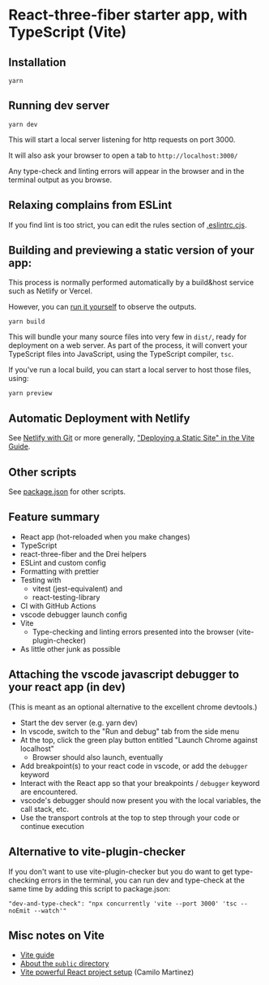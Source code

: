 # React-three-fiber starter app, with TypeScript (Vite)

## Installation

```
yarn
```

## Running dev server

```
yarn dev
```

This will start a local server listening for http requests on port 3000.

It will also ask your browser to open a tab to `http://localhost:3000/`

Any type-check and linting errors will appear in the browser and in the terminal output as you browse.

## Relaxing complains from ESLint

If you find lint is too strict, you can edit the rules section of [.eslintrc.cjs](.eslintrc.cjs).

## Building and previewing a static version of your app:

This process is normally performed automatically by a build&host service such as Netlify or Vercel.

However, you can [run it yourself](https://vitejs.dev/guide/static-deploy.html#building-the-app) to observe the outputs.

```
yarn build
```

This will bundle your many source files into very few in `dist/`, ready for deployment on a web server. As part of the process, it will convert your TypeScript files into JavaScript, using the TypeScript compiler, `tsc`.

If you've run a local build, you can start a local server to host those files, using:

```
yarn preview
```

## Automatic Deployment with Netlify

See [Netlify with Git](https://vitejs.dev/guide/static-deploy.html#building-the-app)
or more generally, ["Deploying a Static Site" in the Vite Guide](https://vitejs.dev/guide/static-deploy.html).

## Other scripts

See [package.json](package.json) for other scripts.

## Feature summary

-   React app (hot-reloaded when you make changes)
-   TypeScript
-   react-three-fiber and the Drei helpers
-   ESLint and custom config
-   Formatting with prettier
-   Testing with
    -   vitest (jest-equivalent) and
    -   react-testing-library
-   CI with GitHub Actions
-   vscode debugger launch config
-   Vite
    -   Type-checking and linting errors presented into the browser (vite-plugin-checker)
-   As little other junk as possible

## Attaching the vscode javascript debugger to your react app (in dev)

(This is meant as an optional alternative to the excellent chrome devtools.)

-   Start the dev server (e.g. yarn dev)
-   In vscode, switch to the "Run and debug" tab from the side menu
-   At the top, click the green play button entitled "Launch Chrome against localhost"
    -   Browser should also launch, eventually
-   Add breakpoint(s) to your react code in vscode, or add the `debugger` keyword
-   Interact with the React app so that your breakpoints / `debugger` keyword are encountered.
-   vscode's debugger should now present you with the local variables, the call stack, etc.
-   Use the transport controls at the top to step through your code or continue execution

## Alternative to vite-plugin-checker

If you don't want to use vite-plugin-checker but you do want to get type-checking errors in the terminal, you can run dev and type-check at the same time by adding this script to package.json:

```
"dev-and-type-check": "npx concurrently 'vite --port 3000' 'tsc --noEmit --watch'"
```

## Misc notes on Vite

-   [Vite guide](https://vitejs.dev/guide/)
-   [About the `public` directory](https://vitejs.dev/guide/assets.html#the-public-directory)
-   [Vite powerful React project setup](https://dev.to/equiman/vite-powerful-react-project-g4m) (Camilo Martinez)
